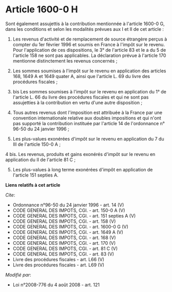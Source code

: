 # Article 1600-0 H

Sont également assujettis à la contribution mentionnée à l'article 1600-0 G, dans les conditions et selon les modalités
prévues aux I et II de cet article : 

1. Les revenus d'activité et de remplacement de source étrangère perçus à compter du 1er février 1996 et soumis en France à
l'impôt sur le revenu. Pour l'application de ces dispositions, le 3° de l'article 83 et le a du 5 de l'article 158 ne sont
pas applicables. La déclaration prévue à l'article 170 mentionne distinctement les revenus concernés ; 

2. Les sommes soumises à l'impôt sur le revenu en application des articles 168, 1649 A et 1649 quater A, ainsi que l'article
L. 69 du livre des procédures fiscales ; 

2. bis Les sommes soumises à l'impôt sur le revenu en application du 1° de l'article L. 66 du livre des procédures fiscales
et qui ne sont pas assujetties à la contribution en vertu d'une autre disposition ; 

3. Tous autres revenus dont l'imposition est attribuée à la France par une convention internationale relative aux doubles
impositions et qui n'ont pas supporté la contribution instituée par l'article 14 de l'ordonnance n° 96-50 du 24 janvier
1996 ; 

4. Les plus-values exonérées d'impôt sur le revenu en application du 7 du III de l'article 150-0 A ; 

4 bis. Les revenus, produits et gains exonérés d'impôt sur le revenu en application du II de l'article 81 C ; 

5. Les plus-values à long terme exonérées d'impôt en application de l'article 151 septies A.

**Liens relatifs à cet article**

_Cite_:

  - Ordonnance n°96-50 du 24 janvier 1996 - art. 14 (V)
  - CODE GENERAL DES IMPOTS, CGI. - art. 150-0 A (V)
  - CODE GENERAL DES IMPOTS, CGI. - art. 151 septies A (V)
  - CODE GENERAL DES IMPOTS, CGI. - art. 158 (V)
  - CODE GENERAL DES IMPOTS, CGI. - art. 1600-0 G (V)
  - CODE GENERAL DES IMPOTS, CGI. - art. 1649 A (V)
  - CODE GENERAL DES IMPOTS, CGI. - art. 168 (V)
  - CODE GENERAL DES IMPOTS, CGI. - art. 170 (V)
  - CODE GENERAL DES IMPOTS, CGI. - art. 81 C (V)
  - CODE GENERAL DES IMPOTS, CGI. - art. 83 (V)
  - Livre des procédures fiscales - art. L66 (V)
  - Livre des procédures fiscales - art. L69 (V)

_Modifié par_:

  - Loi n°2008-776 du 4 août 2008 - art. 121
